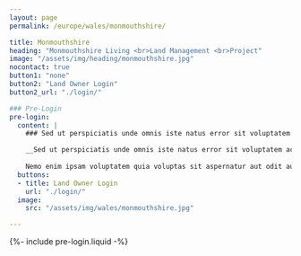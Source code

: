```yaml
---
layout: page
permalink: /europe/wales/monmouthshire/

title: Monmouthshire
heading: "Monmouthshire Living <br>Land Management <br>Project"
image: "/assets/img/heading/monmouthshire.jpg"
nocontact: true
button1: "none"
button2: "Land Owner Login"
button2_url: "./login/"

### Pre-Login
pre-login:
  content: |
    ### Sed ut perspiciatis unde omnis iste natus error sit voluptatem accusantium dolore mque laudantium, totam rem aperiam.

    __Sed ut perspiciatis unde omnis iste natus error sit voluptatem accusantium doloremque laudantium, totam rem aperiam, eaque ipsa quae ab illo inventore veritatis et quasi architecto beatae vitae dicta sunt explicabo.__ 
  
    Nemo enim ipsam voluptatem quia voluptas sit aspernatur aut odit aut fugit, sed quia consequuntur magni dolores eos qui ratione voluptatem sequi nesciunt.
  buttons:
  - title: Land Owner Login
    url: "./login/"
  image:
    src: "/assets/img/wales/monmouthshire.jpg"

---
```


{%- include pre-login.liquid -%}